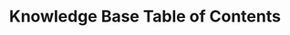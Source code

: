 ---
title: 'Knowledge Base Table of Contents'
description: "Welcome to the Narrative Knowledge Base. Here you will find a collection of articles, guides, and tutorials to help you understand and use the Narrative platform."
---